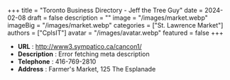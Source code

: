 +++
title = "Toronto Business Directory - Jeff the Tree Guy"
date = 2024-02-08
draft = false
description = ""
image = "/images/market.webp"
imageBig = "/images/market.webp"
categories = ["St. Lawrence Market"]
authors = ["CplsIT"]
avatar = "/images/avatar.webp"
featured = false
+++


* **URL** :  http://www3.sympatico.ca/cancon1/
* **Description** : Error fetching meta description
* **Telephone** : 416-769-2810
* **Address** : Farmer's Market, 125 The Esplanade